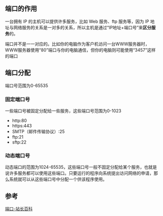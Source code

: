 ## 端口的作用

一台拥有 IP 的主机可以提供许多服务，比如 Web 服务、ftp 服务等，因为 IP 地址与网络服务的关系是一对多的关系，所以主机是通过“IP地址+端口号”来**区分服务**的。

端口并不是一一对应的。比如你的电脑作为客户机访问一台WWW服务器时，WWW服务器使用“80”端口与你的电脑通信，但你的电脑则可能使用“3457”这样的端口

## 端口分配
端口号范围为0-65535

### 固定端口号

一些端口号被固定分配给一些服务，这些端口号范围为0-1023

- http:80
- https:443
- SMTP（邮件传输协议）:25
- ftp:21
- sftp:22

### 动态端口号

动态端口的范围为1024-65535，这些端口号一般不固定分配给某个服务，也就是说许多服务都可以使用这些端口。只要运行的程序向系统提出访问网络的申请，那么系统就可以从这些端口号中分配一个供该程序使用。

## 参考
[端口-站长百科](http://www.zzbaike.com/wiki/%E7%AB%AF%E5%8F%A3)